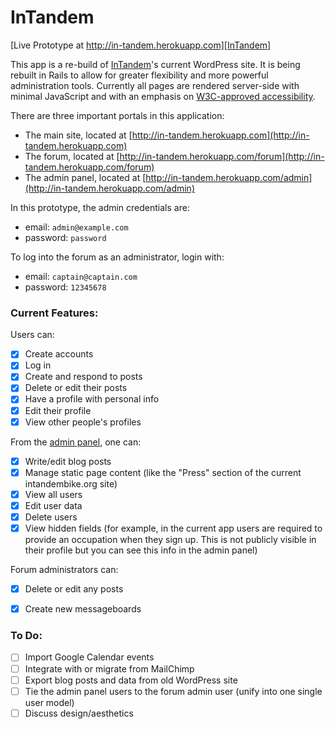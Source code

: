 # InTandem

[Live Prototype at http://in-tandem.herokuapp.com][InTandem]

[InTandem]: http://in-tandem.herokuapp.com


This app is a re-build of [InTandem](http://www.intandembike.org/)'s current WordPress site. It is being rebuilt in Rails to allow for greater flexibility and more powerful administration tools. Currently all pages are rendered server-side with minimal JavaScript and with an emphasis on [W3C-approved accessibility](https://www.w3.org/WAI/intro/accessibility.php).

There are three important portals in this application:
- The main site, located at [http://in-tandem.herokuapp.com](http://in-tandem.herokuapp.com)
- The forum, located at [http://in-tandem.herokuapp.com/forum](http://in-tandem.herokuapp.com/forum)
- The admin panel, located at [http://in-tandem.herokuapp.com/admin](http://in-tandem.herokuapp.com/admin)

In this prototype, the admin credentials are:
- email: `admin@example.com`
- password: `password`

To log into the forum as an administrator, login with:
- email: `captain@captain.com`
- password: `12345678`

### Current Features:

Users can:
- [x] Create accounts
- [x] Log in
- [x] Create and respond to posts
- [x] Delete or edit their posts
- [x] Have a profile with personal info
- [x] Edit their profile
- [x] View other people's profiles

From the [admin panel](http://in-tandem.herokuapp.com/admin), one can:
- [x] Write/edit blog posts
- [x] Manage static page content (like the "Press" section of the current intandembike.org site)
- [x] View all users
- [x] Edit user data
- [x] Delete users
- [x] View hidden fields (for example, in the current app users are required to provide an occupation when they sign up. This is not publicly visible in their profile but you can see this info in the admin panel)

Forum administrators can:
- [x] Delete or edit any posts
- [x] Create new messageboards


### To Do:
- [ ] Import Google Calendar events
- [ ] Integrate with or migrate from MailChimp
- [ ] Export blog posts and data from old WordPress site
- [ ] Tie the admin panel users to the forum admin user (unify into one single user model)
- [ ] Discuss design/aesthetics

